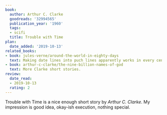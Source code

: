 ```yaml
---
book:
  author: Arthur C. Clarke
  goodreads: '32994565'
  publication_year: '1960'
  tags:
  - scifi
  title: Trouble with Time
plan:
  date_added: '2019-10-13'
related_books:
- book: jules-verne/around-the-world-in-eighty-days
  text: Making date lines into puch lines apparently works in every century.
- book: arthur-c-clarke/the-nine-billion-names-of-god
  text: More Clarke short stories.
review:
  date_read:
  - 2019-10-13
  rating: 2
---
```


Trouble with Time is a nice enough short story by *Arthur C. Clarke*. My impression is good idea, okay-ish execution,
nothing special.
